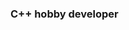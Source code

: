 ### C++ hobby developer
<img src="https://komarev.com/ghpvc/?username=A248640&style=for-the-badge&color=blue" alt=""/>

